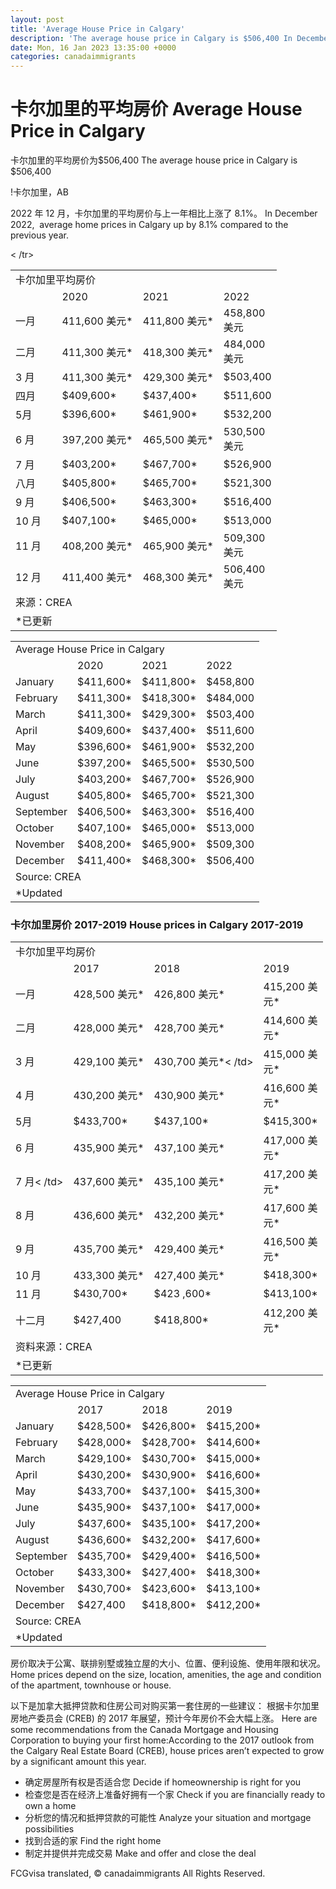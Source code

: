 ```yaml
---
layout: post
title: 'Average House Price in Calgary'
description: 'The average house price in Calgary is $506,400 In December 2022,  average home prices in Calgary up by 8.1% compared...'
date: Mon, 16 Jan 2023 13:35:00 +0000
categories: canadaimmigrants
---
```


# 卡尔加里的平均房价	Average House Price in Calgary
	
卡尔加里的平均房价为$506,400	The average house price in Calgary is $506,400
	
!卡尔加里，AB
	
2022 年 12 月，卡尔加里的平均房价与上一年相比上涨了 8.1%。	In December 2022,  average home prices in Calgary up by 8.1% compared to the previous year.
	
<table width="277"><tbody><tr><td colspan="3" width="207">卡尔加里平均房价</td><td width="70"></td></ tr><tr><td></td><td>2020</td><td>2021</td><td>2022</td></tr><tr><td>一月</td ><td>411,600 美元*</td><td>411,800 美元*</td><td>458,800 美元</td></tr><tr><td>二月</td><td>411,300 美元*</td ><td>418,300 美元*</td><td>484,000 美元</td></tr><tr><td>3 月</td><td>411,300 美元*</td><td>429,300 美元*</td ><td>$503,400</td></tr><tr><td>四月</td><td>$409,600*</td><td>$437,400*</td><td>$511,600</td> </tr><tr><td>5月</td><td>$396,600*</td><td>$461,900*</td><td>$532,200</td></tr><tr><td >6 月</td><td>397,200 美元*</td><td>465,500 美元*</td><td>530,500 美元</td></tr><tr><td>7 月</td><td> $403,200*</td><td>$467,700*</td><td>$526,900</td></tr><tr><td>八月</td><td>$405,800*</td><td> $465,700*</td><td>$521,300</td></tr><tr><td>9 月</td><td>$406,500*</td><td>$463,300*</td><td> $516,400</td></tr><tr><td>10 月</td><td>$407,100*</td><td>$465,000*</td><td>$513,000</td></tr> <tr><td>11 月</td><td>408,200 美元*</td><td>465,900 美元*</td> <td>509,300 美元</td></tr><tr><td>12 月</td><td>411,400 美元*</td><td>468,300 美元*</td><td>506,400 美元</td>< /tr><tr><td colspan="2">来源：CREA</td><td></td><td></td></tr><tr><td>*已更新</td ><td></td><td></td><td></td></tr></tbody></table>	<table width="277"><tbody><tr><td colspan="3" width="207">Average House Price in Calgary</td><td width="70"></td></tr><tr><td></td><td>2020</td><td>2021</td><td>2022</td></tr><tr><td>January</td><td>$411,600*</td><td>$411,800*</td><td>$458,800</td></tr><tr><td>February</td><td>$411,300*</td><td>$418,300*</td><td>$484,000</td></tr><tr><td>March</td><td>$411,300*</td><td>$429,300*</td><td>$503,400</td></tr><tr><td>April</td><td>$409,600*</td><td>$437,400*</td><td>$511,600</td></tr><tr><td>May</td><td>$396,600*</td><td>$461,900*</td><td>$532,200</td></tr><tr><td>June</td><td>$397,200*</td><td>$465,500*</td><td>$530,500</td></tr><tr><td>July</td><td>$403,200*</td><td>$467,700*</td><td>$526,900</td></tr><tr><td>August</td><td>$405,800*</td><td>$465,700*</td><td>$521,300</td></tr><tr><td>September</td><td>$406,500*</td><td>$463,300*</td><td>$516,400</td></tr><tr><td>October</td><td>$407,100*</td><td>$465,000*</td><td>$513,000</td></tr><tr><td>November</td><td>$408,200*</td><td>$465,900*</td><td>$509,300</td></tr><tr><td>December</td><td>$411,400*</td><td>$468,300*</td><td>$506,400</td></tr><tr><td colspan="2">Source:&nbsp;CREA</td><td></td><td></td></tr><tr><td>*Updated</td><td></td><td></td><td></td></tr></tbody></table>
	
### 卡尔加里房价 2017-2019	House prices in Calgary 2017-2019
	
<table width="277"><tbody><tr><td colspan="3" width="207">卡尔加里平均房价</td><td width="70"></td></ tr><tr><td></td><td>2017</td><td>2018</td><td>2019</td></tr><tr><td>一月</td ><td>428,500 美元*</td><td>426,800 美元*</td><td>415,200 美元*</td></tr><tr><td>二月</td><td>428,000 美元*</ td><td>428,700 美元*</td><td>414,600 美元*</td></tr><tr><td>3 月</td><td>429,100 美元*</td><td>430,700 美元*< /td><td>415,000 美元*</td></tr><tr><td>4 月</td><td>430,200 美元*</td><td>430,900 美元*</td><td>416,600 美元* </td></tr><tr><td>5月</td><td>$433,700*</td><td>$437,100*</td><td>$415,300*</td></tr> <tr><td>6 月</td><td>435,900 美元*</td><td>437,100 美元*</td><td>417,000 美元*</td></tr><tr><td>7 月< /td><td>437,600 美元*</td><td>435,100 美元*</td><td>417,200 美元*</td></tr><tr><td>8 月</td><td>436,600 美元* </td><td>432,200 美元*</td><td>417,600 美元*</td></tr><tr><td>9 月</td><td>435,700 美元*</td><td>429,400 美元*</td><td>416,500 美元*</td></tr><tr><td>10 月</td><td>433,300 美元*</td><td>427,400 美元*</td><td> $418,300*</td></tr><tr><td>11 月</td><td>$430,700*</td><td>$423 ,600*</td><td>$413,100*</td></tr><tr><td>十二月</td><td>$427,400</td><td>$418,800*</td><td >412,200 美元*</td></tr><tr><td colspan="2">资料来源：CREA</td><td></td><td></td></tr><tr> <td>*已更新</td><td></td><td></td><td></td></tr></tbody></table>	<table width="277"><tbody><tr><td colspan="3" width="207">Average House Price in Calgary</td><td width="70"></td></tr><tr><td></td><td>2017</td><td>2018</td><td>2019</td></tr><tr><td>January</td><td>$428,500*</td><td>$426,800*</td><td>$415,200*</td></tr><tr><td>February</td><td>$428,000*</td><td>$428,700*</td><td>$414,600*</td></tr><tr><td>March</td><td>$429,100*</td><td>$430,700*</td><td>$415,000*</td></tr><tr><td>April</td><td>$430,200*</td><td>$430,900*</td><td>$416,600*</td></tr><tr><td>May</td><td>$433,700*</td><td>$437,100*</td><td>$415,300*</td></tr><tr><td>June</td><td>$435,900*</td><td>$437,100*</td><td>$417,000*</td></tr><tr><td>July</td><td>$437,600*</td><td>$435,100*</td><td>$417,200*</td></tr><tr><td>August</td><td>$436,600*</td><td>$432,200*</td><td>$417,600*</td></tr><tr><td>September</td><td>$435,700*</td><td>$429,400*</td><td>$416,500*</td></tr><tr><td>October</td><td>$433,300*</td><td>$427,400*</td><td>$418,300*</td></tr><tr><td>November</td><td>$430,700*</td><td>$423,600*</td><td>$413,100*</td></tr><tr><td>December</td><td>$427,400</td><td>$418,800*</td><td>$412,200*</td></tr><tr><td colspan="2">Source:&nbsp;CREA</td><td></td><td></td></tr><tr><td>*Updated</td><td></td><td></td><td></td></tr></tbody></table>
	
房价取决于公寓、联排别墅或独立屋的大小、位置、便利设施、使用年限和状况。	Home prices depend on the size, location, amenities, the age and condition of the apartment, townhouse or house.
	
以下是加拿大抵押贷款和住房公司对购买第一套住房的一些建议： 根据卡尔加里房地产委员会 (CREB) 的 2017 年展望，预计今年房价不会大幅上涨。	Here are some recommendations from the Canada Mortgage and Housing Corporation to buying your first home:According to the 2017 outlook from the Calgary Real Estate Board (CREB), house prices aren’t expected to grow by a significant amount this year.
	
* 确定房屋所有权是否适合您	  Decide if homeownership is right for you
* 检查您是否在经济上准备好拥有一个家	  Check if you are financially ready to own a home
* 分析您的情况和抵押贷款的可能性	  Analyze your situation and mortgage possibilities
* 找到合适的家	  Find the right home
* 制定并提供并完成交易	  Make and offer and close the deal

FCGvisa translated, © canadaimmigrants All Rights Reserved.
